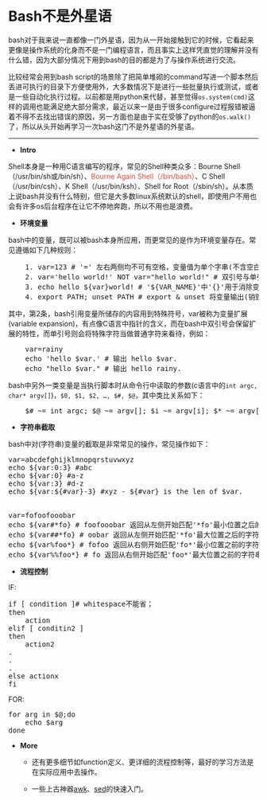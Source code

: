 <conf style='display:none'>
title: Bash不是外星语
permalink: http://sniky.github.io/article/Bash-is-not-an-alien-language.html
tags: Bash
author: rainy
datetime: 201308012249
</conf>

Bash不是外星语
====

bash对于我来说一直都像一门外星语，因为从一开始接触到它的时候，它看起来更像是操作系统的化身而不是一门编程语言，而且事实上这样凭直觉的理解并没有什么错，因为大部分情况下用到bash的目的都是为了与操作系统进行交流。

<!--
bash script容易令人疑惑的地方除了与操作系统之间千丝万缕的关系（包括环境变量等），像`if...fi`这样拗口的语法看起来也很像外星语，还有一点比较重要的是用户容易觉得bash script其实就是一堆command line的堆砌（虽然这样认为也没错），所以只要掌握特定用途的command就ok了。这里的`用户`指的就是我自己，正因为这些原因，平日里拿到别人写好的script就直接执行，作批量测试的时候大多数情况用python，“成功”地避开一行一行研究外星语一样的bash script也照样侥幸活到现在~

当然随着时间的推移，会慢慢发现一门语言的语法虽然是其可见的最鲜明的特征，但从某种（学习的）角度来说，它却是最不要紧的因素。
-->

比较经常会用到bash script的场景除了把简单堆砌的command写进一个脚本然后丢进可执行的目录下方便使用外，大多数情况下是进行一些批量执行或测试，或者是一些自动化执行过程。以前都是用python来代替，甚至觉得`os.system(cmd)`这样的调用也能满足绝大部分需求，最近以来一是由于很多configure过程报错被逼着不得不去找出错误的原因，另一方面也是由于实在受够了python的`os.walk()`了，所以从头开始再学习一次bash这门不是外星语的外星语。

----

* **Intro**

Shell本身是一种用C语言编写的程序，常见的Shell种类众多：Bourne Shell（/usr/bin/sh或/bin/sh）、<span style="color:#d14c3a">Bourne Again Shell（/bin/bash）</span>、C Shell（/usr/bin/csh）、K Shell（/usr/bin/ksh）、Shell for Root（/sbin/sh）。从本质上说bash并没有什么特别，但它是大多数linux系统默认的shell，即使用户不用也会有许多os后台程序在让它不停地奔跑，所以不用也是浪费。
	
* **环境变量**
	
bash中的变量，既可以被bash本身所应用，而更常见的是作为环境变量存在。常见遵循如下几种规则：
<pre class="prettyprint">
	1. var=123 # '=' 左右两侧均不可有空格，变量值为单个字串(不含空白字符)则可省略引号；
	2. var='hello world!' NOT var="hello world!" # 双引号与单引号不同；
	3. echo hello ${var}world! # '${VAR_NAME}'中'{}'用于消除变量名的边界歧义；
	4. export PATH; unset PATH # export & unset 将变量输出(销毁)至环境变量；
</pre>
其中，第2条，bash引用变量所储存的内容用到特殊符号$，$var被称为变量扩展(variable expansion)，有点像C语言中指针的含义，而在bash中双引号会保留扩展的特性，而单引号则会将特殊字符当做普通字符来看待，例如：
<pre class="prettyprint">
	var=rainy
	echo 'hello $var.' # 输出 hello $var.
	echo "hello $var." # 输出 hello rainy.
</pre>
bash中另外一类变量是当执行脚本时从命令行中读取的参数(c语言中的`int argc, char* argv[]`)，`$0, $1, $2, …, $#, $@`，其中类比关系如下：
<pre class="prettyprint">
	$# ~= int argc; $@ ~= argv[]; $i ~= argv[i]; $* ~= argv[1:]
</pre>
	
* **字符串截取**

bash中对(字符串)变量的截取是非常常见的操作，常见操作如下：
<pre class="prettyprint">
var=abcdefghijklmnopqrstuvwxyz
echo ${var:0:3} #abc
echo ${var:0} #a-z
echo ${var:3} #d-z
echo ${var:${#var}-3} #xyz - ${#var} is the len of $var.


var=fofoofooobar
echo ${var#*fo} # foofooobar 返回从左侧开始匹配'*fo'最小位置之后的字符串；
echo ${var##*fo} # oobar 返回从左侧开始匹配'*fo'最大位置之后的字符串；
echo ${var%foo*} # fofoo 返回从右侧开始匹配'fo*'最小位置之前的字符串；
echo ${var%%foo*} # fo 返回从右侧开始匹配'foo*'最大位置之前的字符串；
</pre>


* **流程控制**

IF: 
<pre class="prettyprint">
if [ condition ]# whitespace不能省；
then 
	action
elif [ conditin2 ]
then
	action2
.
.
.
else actionx
fi
</pre>

FOR:
<pre class="prettyprint">
for arg in $@;do
	echo $arg
done
</pre>

* **More**

	* 还有更多细节如function定义、更详细的流程控制等，最好的学习方法是在实际应用中去操作。

	* 一些上古神器[awk](http://coolshell.cn/articles/9070.html)、[sed](http://coolshell.cn/articles/9104.html)的快速入门。
